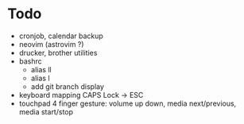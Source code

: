 # Todo

- cronjob, calendar backup
- neovim (astrovim ?)
- drucker, brother utilities
- bashrc
  - alias ll
  - alias l
  - add git branch display
- keyboard mapping CAPS Lock -> ESC
- touchpad 4 finger gesture: volume up down, media next/previous, media start/stop
